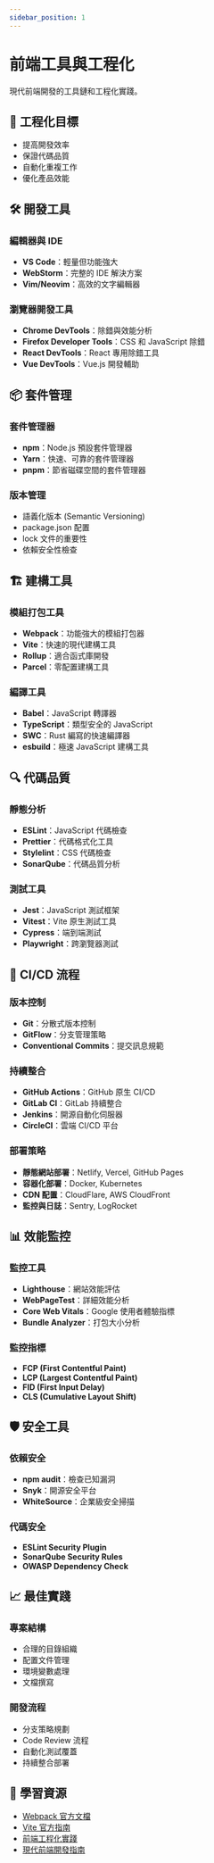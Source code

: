 ```yaml
---
sidebar_position: 1
---
```


# 前端工具與工程化

現代前端開發的工具鏈和工程化實踐。

## 🎯 工程化目標

- 提高開發效率
- 保證代碼品質
- 自動化重複工作
- 優化產品效能

## 🛠️ 開發工具

### 編輯器與 IDE
- **VS Code**：輕量但功能強大
- **WebStorm**：完整的 IDE 解決方案
- **Vim/Neovim**：高效的文字編輯器

### 瀏覽器開發工具
- **Chrome DevTools**：除錯與效能分析
- **Firefox Developer Tools**：CSS 和 JavaScript 除錯
- **React DevTools**：React 專用除錯工具
- **Vue DevTools**：Vue.js 開發輔助

## 📦 套件管理

### 套件管理器
- **npm**：Node.js 預設套件管理器
- **Yarn**：快速、可靠的套件管理器
- **pnpm**：節省磁碟空間的套件管理器

### 版本管理
- 語義化版本 (Semantic Versioning)
- package.json 配置
- lock 文件的重要性
- 依賴安全性檢查

## 🏗️ 建構工具

### 模組打包工具
- **Webpack**：功能強大的模組打包器
- **Vite**：快速的現代建構工具
- **Rollup**：適合函式庫開發
- **Parcel**：零配置建構工具

### 編譯工具
- **Babel**：JavaScript 轉譯器
- **TypeScript**：類型安全的 JavaScript
- **SWC**：Rust 編寫的快速編譯器
- **esbuild**：極速 JavaScript 建構工具

## 🔍 代碼品質

### 靜態分析
- **ESLint**：JavaScript 代碼檢查
- **Prettier**：代碼格式化工具
- **Stylelint**：CSS 代碼檢查
- **SonarQube**：代碼品質分析

### 測試工具
- **Jest**：JavaScript 測試框架
- **Vitest**：Vite 原生測試工具
- **Cypress**：端到端測試
- **Playwright**：跨瀏覽器測試

## 🚀 CI/CD 流程

### 版本控制
- **Git**：分散式版本控制
- **GitFlow**：分支管理策略
- **Conventional Commits**：提交訊息規範

### 持續整合
- **GitHub Actions**：GitHub 原生 CI/CD
- **GitLab CI**：GitLab 持續整合
- **Jenkins**：開源自動化伺服器
- **CircleCI**：雲端 CI/CD 平台

### 部署策略
- **靜態網站部署**：Netlify, Vercel, GitHub Pages
- **容器化部署**：Docker, Kubernetes
- **CDN 配置**：CloudFlare, AWS CloudFront
- **監控與日誌**：Sentry, LogRocket

## 📊 效能監控

### 監控工具
- **Lighthouse**：網站效能評估
- **WebPageTest**：詳細效能分析
- **Core Web Vitals**：Google 使用者體驗指標
- **Bundle Analyzer**：打包大小分析

### 監控指標
- **FCP (First Contentful Paint)**
- **LCP (Largest Contentful Paint)**
- **FID (First Input Delay)**
- **CLS (Cumulative Layout Shift)**

## 🛡️ 安全工具

### 依賴安全
- **npm audit**：檢查已知漏洞
- **Snyk**：開源安全平台
- **WhiteSource**：企業級安全掃描

### 代碼安全
- **ESLint Security Plugin**
- **SonarQube Security Rules**
- **OWASP Dependency Check**

## 📈 最佳實踐

### 專案結構
- 合理的目錄組織
- 配置文件管理
- 環境變數處理
- 文檔撰寫

### 開發流程
- 分支策略規劃
- Code Review 流程
- 自動化測試覆蓋
- 持續整合部署

## 🔗 學習資源

- [Webpack 官方文檔](https://webpack.js.org/)
- [Vite 官方指南](https://vitejs.dev/)
- [前端工程化實踐](https://github.com/azl397985856/fe-interview)
- [現代前端開發指南](https://github.com/grab/front-end-guide)
